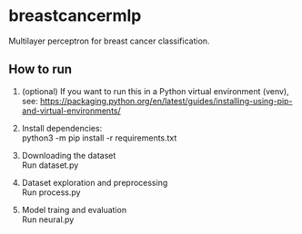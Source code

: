 # breastcancermlp
Multilayer perceptron for breast cancer classification.

## How to run
1. (optional) If you want to run this in a Python virtual environment (venv), see:
https://packaging.python.org/en/latest/guides/installing-using-pip-and-virtual-environments/

2. Install dependencies:  
python3 -m pip install -r requirements.txt

3. Downloading the dataset  
Run dataset.py

4. Dataset exploration and preprocessing  
Run process.py

5. Model traing and evaluation  
Run neural.py